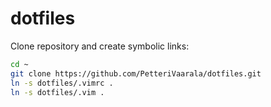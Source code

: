 # dotfiles

Clone repository and create symbolic links:
```bash
cd ~
git clone https://github.com/PetteriVaarala/dotfiles.git
ln -s dotfiles/.vimrc .
ln -s dotfiles/.vim .
```
